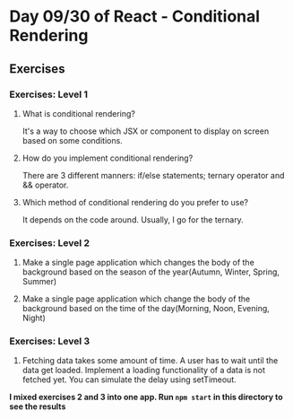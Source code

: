 # Day 09/30 of React - Conditional Rendering

## Exercises

### Exercises: Level 1

1. What is conditional rendering?

    It's a way to choose which JSX or component to display on screen based on some conditions.

2. How do you implement conditional rendering?

    There are 3 different manners: if/else statements; ternary operator and && operator.

3. Which method of conditional rendering do you prefer to use?

    It depends on the code around. Usually, I go for the ternary.

### Exercises: Level 2

1. Make a single page application which changes the body of the background based on the season of the year(Autumn, Winter, Spring, Summer)

2. Make a single page application which change the body of the background based on the time of the day(Morning, Noon, Evening, Night)

### Exercises: Level 3

1. Fetching data takes some amount of time. A user has to wait until the data get loaded. Implement a loading functionality of a data is not fetched yet. You can simulate the delay using setTimeout.

**I mixed exercises 2 and 3 into one app. Run `npm start` in this directory to see the results**
